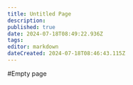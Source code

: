 ```yaml
---
title: Untitled Page
description: 
published: true
date: 2024-07-18T08:49:22.936Z
tags: 
editor: markdown
dateCreated: 2024-07-18T08:46:43.115Z
---
```


#Empty page